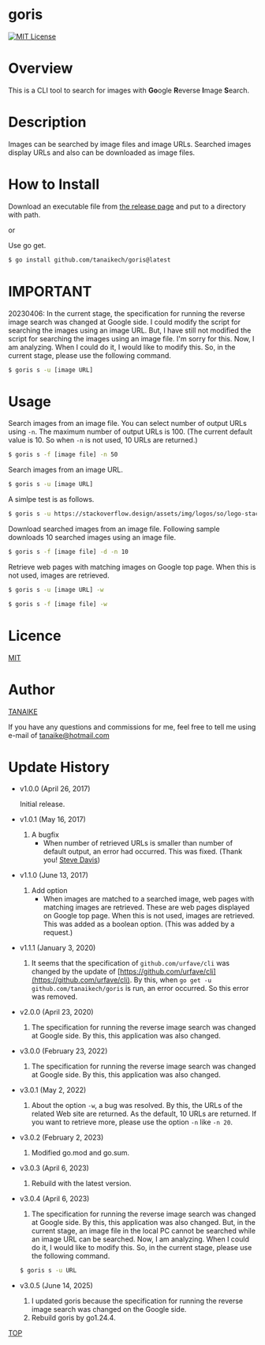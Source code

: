 # goris

[![MIT License](http://img.shields.io/badge/license-MIT-blue.svg?style=flat)](LICENCE)

<a name="top"></a>

# Overview

This is a CLI tool to search for images with **Go**ogle **R**everse **I**mage **S**earch.

# Description

Images can be searched by image files and image URLs. Searched images display URLs and also can be downloaded as image files.

# How to Install

Download an executable file from [the release page](https://github.com/tanaikech/goris/releases) and put to a directory with path.

or

Use go get.

```bash
$ go install github.com/tanaikech/goris@latest
```

# IMPORTANT
20230406: In the current stage, the specification for running the reverse image search was changed at Google side. I could modify the script for searching the images using an image URL. But, I have still not modified the script for searching the images using an image file. I'm sorry for this. Now, I am analyzing. When I could do it, I would like to modify this. So, in the current stage, please use the following command.

```bash
$ goris s -u [image URL]
```

# Usage

Search images from an image file. You can select number of output URLs using `-n`. The maximum number of output URLs is 100. (The current default value is 10. So when `-n` is not used, 10 URLs are returned.)

```bash
$ goris s -f [image file] -n 50
```

Search images from an image URL.

```bash
$ goris s -u [image URL]
```

A simlpe test is as follows.

```bash
$ goris s -u https://stackoverflow.design/assets/img/logos/so/logo-stackoverflow.png
```

Download searched images from an image file. Following sample downloads 10 searched images using an image file.

```bash
$ goris s -f [image file] -d -n 10
```

Retrieve web pages with matching images on Google top page. When this is not used, images are retrieved.

```bash
$ goris s -u [image URL] -w
```

```bash
$ goris s -f [image file] -w
```

<a name="Licence"></a>

# Licence

[MIT](LICENCE)

<a name="Author"></a>

# Author

[TANAIKE](https://github.com/tanaikech)

If you have any questions and commissions for me, feel free to tell me using e-mail of tanaike@hotmail.com

<a name="Update_History"></a>

# Update History

- v1.0.0 (April 26, 2017)

  Initial release.

- v1.0.1 (May 16, 2017)

  1. A bugfix
     - When number of retrieved URLs is smaller than number of default output, an error had occurred. This was fixed. (Thank you! [Steve Davis](https://github.com/OptumCS))

- v1.1.0 (June 13, 2017)
  1. Add option
     - When images are matched to a searched image, web pages with matching images are retrieved. These are web pages displayed on Google top page. When this is not used, images are retrieved. This was added as a boolean option. (This was added by a request.)

<a name="v111"></a>

- v1.1.1 (January 3, 2020)

  1. It seems that the specification of `github.com/urfave/cli` was changed by the update of [https://github.com/urfave/cli](https://github.com/urfave/cli). By this, when `go get -u github.com/tanaikech/goris` is run, an error occurred. So this error was removed.

<a name="v200"></a>

- v2.0.0 (April 23, 2020)

  1. The specification for running the reverse image search was changed at Google side. By this, this application was also changed.

<a name="v300"></a>

- v3.0.0 (February 23, 2022)

  1. The specification for running the reverse image search was changed at Google side. By this, this application was also changed.

<a name="v301"></a>

- v3.0.1 (May 2, 2022)

  1. About the option `-w`, a bug was resolved. By this, the URLs of the related Web site are returned. As the default, 10 URLs are returned. If you want to retrieve more, please use the option `-n` like `-n 20`.

<a name="v302"></a>

- v3.0.2 (February 2, 2023)

  1. Modified go.mod and go.sum.

<a name="v303"></a>

- v3.0.3 (April 6, 2023)

  1. Rebuild with the latest version.

<a name="v304"></a>

- v3.0.4 (April 6, 2023)

  1. The specification for running the reverse image search was changed at Google side. By this, this application was also changed. But, in the current stage, an image file in the local PC cannot be searched while an image URL can be searched. Now, I am analyzing. When I could do it, I would like to modify this. So, in the current stage, please use the following command.

	```bash
	$ goris s -u URL
	```

- v3.0.5 (June 14, 2025)

  1. I updated goris because the specification for running the reverse image search was changed on the Google side.
  2. Rebuild goris by go1.24.4.

[TOP](#top)
